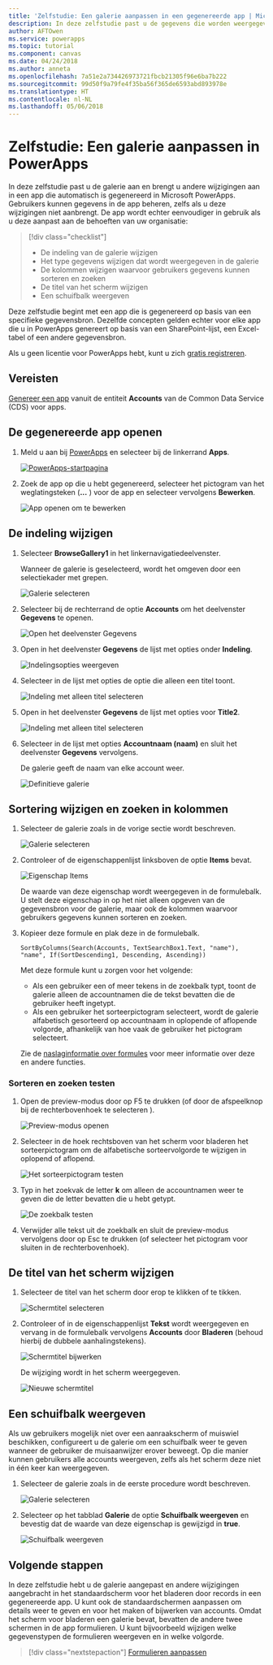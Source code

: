 ```yaml
---
title: 'Zelfstudie: Een galerie aanpassen in een gegenereerde app | Microsoft Docs'
description: In deze zelfstudie past u de gegevens die worden weergegeven in de galerie en andere elementen aan van een app die automatisch is gegenereerd in PowerApps.
author: AFTOwen
ms.service: powerapps
ms.topic: tutorial
ms.component: canvas
ms.date: 04/24/2018
ms.author: anneta
ms.openlocfilehash: 7a51e2a734426973721fbcb21305f96e6ba7b222
ms.sourcegitcommit: 99d50f9a79fe4f35ba56f365de6593abd893978e
ms.translationtype: HT
ms.contentlocale: nl-NL
ms.lasthandoff: 05/06/2018
---
```

# <a name="tutorial-customize-a-gallery-in-powerapps"></a>Zelfstudie: Een galerie aanpassen in PowerApps
In deze zelfstudie past u de galerie aan en brengt u andere wijzigingen aan in een app die automatisch is gegenereerd in Microsoft PowerApps. Gebruikers kunnen gegevens in de app beheren, zelfs als u deze wijzigingen niet aanbrengt. De app wordt echter eenvoudiger in gebruik als u deze aanpast aan de behoeften van uw organisatie:

> [!div class="checklist"]
> * De indeling van de galerie wijzigen
> * Het type gegevens wijzigen dat wordt weergegeven in de galerie
> * De kolommen wijzigen waarvoor gebruikers gegevens kunnen sorteren en zoeken
> * De titel van het scherm wijzigen
> * Een schuifbalk weergeven

Deze zelfstudie begint met een app die is gegenereerd op basis van een specifieke gegevensbron. Dezelfde concepten gelden echter voor elke app die u in PowerApps genereert op basis van een SharePoint-lijst, een Excel-tabel of een andere gegevensbron. 

Als u geen licentie voor PowerApps hebt, kunt u zich [gratis registreren](../signup-for-powerapps.md).

## <a name="prerequisites"></a>Vereisten
[Genereer een app](data-platform-create-app.md) vanuit de entiteit **Accounts** van de Common Data Service (CDS) voor apps.

## <a name="open-the-generated-app"></a>De gegenereerde app openen
1. Meld u aan bij [PowerApps](https://web.powerapps.com) en selecteer bij de linkerrand **Apps**.

    [![PowerApps-startpagina](./media/customize-layout-sharepoint/sign-in.png)](./media/customize-layout-sharepoint/sign-in.png#lightbox)

1. Zoek de app op die u hebt gegenereerd, selecteer het pictogram van het weglatingsteken (**...** ) voor de app en selecteer vervolgens **Bewerken**.

    ![App openen om te bewerken](./media/customize-layout-sharepoint/open-app.png)

## <a name="change-the-layout"></a>De indeling wijzigen
1. Selecteer **BrowseGallery1** in het linkernavigatiedeelvenster.

    Wanneer de galerie is geselecteerd, wordt het omgeven door een selectiekader met grepen.

    ![Galerie selecteren](media/customize-layout-sharepoint/select-gallery-1.png)

1. Selecteer bij de rechterrand de optie **Accounts** om het deelvenster **Gegevens** te openen.

    ![Open het deelvenster **Gegevens**](./media/customize-layout-sharepoint/open-data-pane.png)

1. Open in het deelvenster **Gegevens** de lijst met opties onder **Indeling**.

    ![Indelingsopties weergeven](./media/customize-layout-sharepoint/show-layouts.png)

1. Selecteer in de lijst met opties de optie die alleen een titel toont.

    ![Indeling met alleen titel selecteren](./media/customize-layout-sharepoint/choose-layout.png)

1. Open in het deelvenster **Gegevens** de lijst met opties voor **Title2**.

    ![Indeling met alleen titel selecteren](./media/customize-layout-sharepoint/show-title-options.png)

1. Selecteer in de lijst met opties **Accountnaam (naam)** en sluit het deelvenster **Gegevens** vervolgens.

    De galerie geeft de naam van elke account weer.

    ![Definitieve galerie](./media/customize-layout-sharepoint/final-gallery.png)

## <a name="change-sort-and-search-columns"></a>Sortering wijzigen en zoeken in kolommen
1. Selecteer de galerie zoals in de vorige sectie wordt beschreven.

    ![Galerie selecteren](./media/customize-layout-sharepoint/select-gallery-title.png)

2. Controleer of de eigenschappenlijst linksboven de optie **Items** bevat.

    ![Eigenschap Items](./media/customize-layout-sharepoint/items-property.png)

    De waarde van deze eigenschap wordt weergegeven in de formulebalk. U stelt deze eigenschap in op het niet alleen opgeven van de gegevensbron voor de galerie, maar ook de kolommen waarvoor gebruikers gegevens kunnen sorteren en zoeken.

1. Kopieer deze formule en plak deze in de formulebalk.

    ```SortByColumns(Search(Accounts, TextSearchBox1.Text, "name"), "name", If(SortDescending1, Descending, Ascending))```

    Met deze formule kunt u zorgen voor het volgende:

    - Als een gebruiker een of meer tekens in de zoekbalk typt, toont de galerie alleen de accountnamen die de tekst bevatten die de gebruiker heeft ingetypt.
    - Als een gebruiker het sorteerpictogram selecteert, wordt de galerie alfabetisch gesorteerd op accountnaam in oplopende of aflopende volgorde, afhankelijk van hoe vaak de gebruiker het pictogram selecteert.

    Zie de [naslaginformatie over formules](formula-reference.md) voor meer informatie over deze en andere functies.

### <a name="test-sorting-and-searching"></a>Sorteren en zoeken testen
1. Open de preview-modus door op F5 te drukken (of door de afspeelknop bij de rechterbovenhoek te selecteren ).

    ![Preview-modus openen](./media/customize-layout-sharepoint/open-preview.png)

1. Selecteer in de hoek rechtsboven van het scherm voor bladeren het sorteerpictogram om de alfabetische sorteervolgorde te wijzigen in oplopend of aflopend.

    ![Het sorteerpictogram testen](./media/customize-layout-sharepoint/sort-button.png)

1. Typ in het zoekvak de letter **k** om alleen de accountnamen weer te geven die de letter bevatten die u hebt getypt.

    ![De zoekbalk testen](./media/customize-layout-sharepoint/test-filter.png)

1. Verwijder alle tekst uit de zoekbalk en sluit de preview-modus vervolgens door op Esc te drukken (of selecteer het pictogram voor sluiten in de rechterbovenhoek).

## <a name="change-the-screen-title"></a>De titel van het scherm wijzigen
1. Selecteer de titel van het scherm door erop te klikken of te tikken.

    ![Schermtitel selecteren](./media/customize-layout-sharepoint/select-title.png)

1. Controleer of in de eigenschappenlijst **Tekst** wordt weergegeven en vervang in de formulebalk vervolgens **Accounts** door **Bladeren** (behoud hierbij de dubbele aanhalingstekens).

    ![Schermtitel bijwerken](./media/customize-layout-sharepoint/change-screen-title.png)

    De wijziging wordt in het scherm weergegeven.

    ![Nieuwe schermtitel](./media/customize-layout-sharepoint/new-screen-title.png)

## <a name="show-a-scroll-bar"></a>Een schuifbalk weergeven
Als uw gebruikers mogelijk niet over een aanraakscherm of muiswiel beschikken, configureert u de galerie om een schuifbalk weer te geven wanneer de gebruiker de muisaanwijzer erover beweegt. Op die manier kunnen gebruikers alle accounts weergeven, zelfs als het scherm deze niet in één keer kan weergegeven.

1. Selecteer de galerie zoals in de eerste procedure wordt beschreven.

    ![Galerie selecteren](./media/customize-layout-sharepoint/select-gallery-sorted.png)

1. Selecteer op het tabblad **Galerie** de optie **Schuifbalk weergeven** en bevestig dat de waarde van deze eigenschap is gewijzigd in **true**. 

    ![Schuifbalk weergeven](./media/customize-layout-sharepoint/show-scrollbar.png)

## <a name="next-steps"></a>Volgende stappen
In deze zelfstudie hebt u de galerie aangepast en andere wijzigingen aangebracht in het standaardscherm voor het bladeren door records in een gegenereerde app. U kunt ook de standaardschermen aanpassen om details weer te geven en voor het maken of bijwerken van accounts. Omdat het scherm voor bladeren een galerie bevat, bevatten de andere twee schermen in de app formulieren. U kunt bijvoorbeeld wijzigen welke gegevenstypen de formulieren weergeven en in welke volgorde.

> [!div class="nextstepaction"]
> [Formulieren aanpassen](customize-forms-sharepoint.md)

